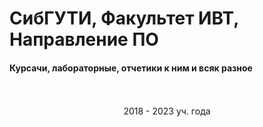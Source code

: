 # **СибГУТИ, Факультет ИВТ, Направление ПО**
#### Курсачи, лабораторные, отчетики к ним и всяк разное


<p align="center"><br><br>2018 - 2023 уч. года</p> 

